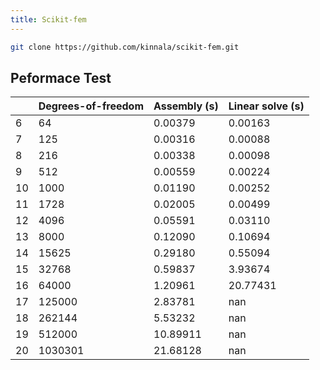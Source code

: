 ```yaml
---
title: Scikit-fem
---
```


```bash
git clone https://github.com/kinnala/scikit-fem.git
```

## Peformace Test

|     | Degrees-of-freedom | Assembly (s) | Linear solve (s) |
| --- | ------------------ | ------------ | ---------------- |
| 6   | 64                 | 0.00379      | 0.00163          |
| 7   | 125                | 0.00316      | 0.00088          |
| 8   | 216                | 0.00338      | 0.00098          |
| 9   | 512                | 0.00559      | 0.00224          |
| 10  | 1000               | 0.01190      | 0.00252          |
| 11  | 1728               | 0.02005      | 0.00499          |
| 12  | 4096               | 0.05591      | 0.03110          |
| 13  | 8000               | 0.12090      | 0.10694          |
| 14  | 15625              | 0.29180      | 0.55094          |
| 15  | 32768              | 0.59837      | 3.93674          |
| 16  | 64000              | 1.20961      | 20.77431         |
| 17  | 125000             | 2.83781      | nan              |
| 18  | 262144             | 5.53232      | nan              |
| 19  | 512000             | 10.89911     | nan              |
| 20  | 1030301            | 21.68128     | nan              |
